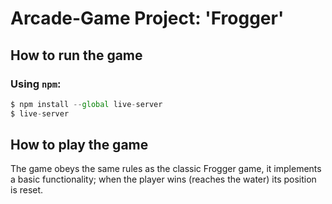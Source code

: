 # Arcade-Game Project: 'Frogger'

## How to run the game
### Using ```npm```:
```javascript
$ npm install --global live-server
$ live-server
```

## How to play the game
The game obeys the same rules as the classic Frogger game, it implements a basic functionality;
when the player wins (reaches the water) its position is reset.
